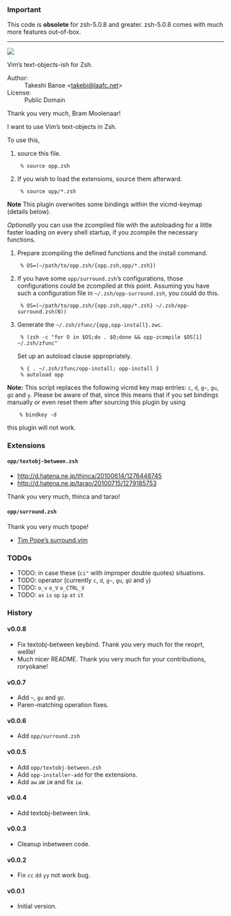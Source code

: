 ### Important

This code is **obsolete** for zsh-5.0.8 and greater.  zsh-5.0.8 comes with much
more features out-of-box.

----

<img src="https://github.com/hchbaw/opp.zsh/raw/readme/ciw.png" />

Vim’s text-objects-ish for Zsh.

<dl>
<dt>Author:</dt><dd>Takeshi Banse &lt;<a href="mailto:takebi@laafc.net">takebi@laafc.net</a>&gt;</dd>
<dt>License:</dt><dd>Public Domain</dd>
</dl>

Thank you very much, Bram Moolenaar!

I want to use Vim’s text-objects in Zsh.

To use this,

1. source this file.

        % source opp.zsh

2. If you wish to load the extensions, source them afterward.

        % source opp/*.zsh

**Note** This plugin overwrites some bindings within the vicmd-keymap (details below).

*Optionally* you can use the zcompiled file with the autoloading for a little faster loading on every shell startup, if you zcompile the necessary functions.

1. Prepare zcompiling the defined functions and the install command.

        % OS=(~/path/to/opp.zsh/{opp.zsh,opp/*.zsh})

2. If you have some `opp/surround.zsh`’s configurations, those configurations could be zcompiled at this point. Assuming you have such a configuration file in `~/.zsh/opp-surround.zsh`, you could do this.

        % OS=(~/path/to/opp.zsh/{opp.zsh,opp/*.zsh} ~/.zsh/opp-surround.zsh(N))

3. Generate the `~/.zsh/zfunc/{opp,opp-install}.zwc`.

        % (zsh -c "for O in $OS;do . $O;done && opp-zcompile $OS[1] ~/.zsh/zfunc"

   Set up an autoload clause appropriately.

        % { . ~/.zsh/zfunc/opp-install; opp-install }
        % autoload opp

**Note:** This script replaces the following vicmd key map entries: `c`, `d`, `g~`, `gu`, `gU` and `y`. Please be aware of that, since this means that if you set bindings manually or even reset them after sourcing this plugin by using

        % bindkey -d

this plugin will not work.

### Extensions

#### `opp/textobj-between.zsh`

* http://d.hatena.ne.jp/thinca/20100614/1276448745
* http://d.hatena.ne.jp/tarao/20100715/1279185753

Thank you very much, thinca and tarao!

#### `opp/surround.zsh`

Thank you very much tpope!

* [Tim Pope’s surround.vim](http://www.vim.org/scripts/script.php?script_id=1697)

### TODOs

* TODO: in case these (`ci"` with improper double quotes) situations.
* TODO: operator (currently `c`, `d`, `g~`, `gu`, `gU` and `y`)
* TODO: `o_v` `o_V` `o_CTRL_V`
* TODO: `as` `is` `op` `ip` `at` `it`

### History

#### v0.0.8
* Fix textobj-between keybind. Thank you very much for the reoprt, wellle!
* Much nicer README. Thank you very much for your contributions, roryokane!

#### v0.0.7
* Add `~`, `gu` and `gU`.
* Paren-matching operation fixes.

#### v0.0.6
* Add `opp/surround.zsh`

#### v0.0.5
* Add `opp/textobj-between.zsh`
* Add `opp-installer-add` for the extensions.
* Add `aw` `aW` `iW` and fix `iw`.

#### v0.0.4
* Add textobj-between link.

#### v0.0.3
* Cleanup inbetween code.

#### v0.0.2
* Fix `cc` `dd` `yy` not work bug.

#### v0.0.1
* Initial version.
